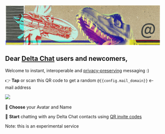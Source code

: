 
<img class="banner" src="collage-top.png"/>

## Dear [Delta Chat](https://get.delta.chat) users and newcomers, 

Welcome to instant, interoperable and [privacy-preserving](privacy.html) messaging :) 

👉 **Tap** or scan this QR code to get a random `@{{config.mail_domain}}` e-mail address

<a href="DCACCOUNT:https://{{ config.mail_domain }}/cgi-bin/newemail.py">
    <img width=300 style="float: none;" src="qr-chatmail-invite-{{config.mail_domain}}.png" /></a>

🐣 **Choose** your Avatar and Name

💬 **Start** chatting with any Delta Chat contacts using [QR invite codes](https://delta.chat/en/help#howtoe2ee)

<div class="experimental">Note: this is an experimental service</div>



